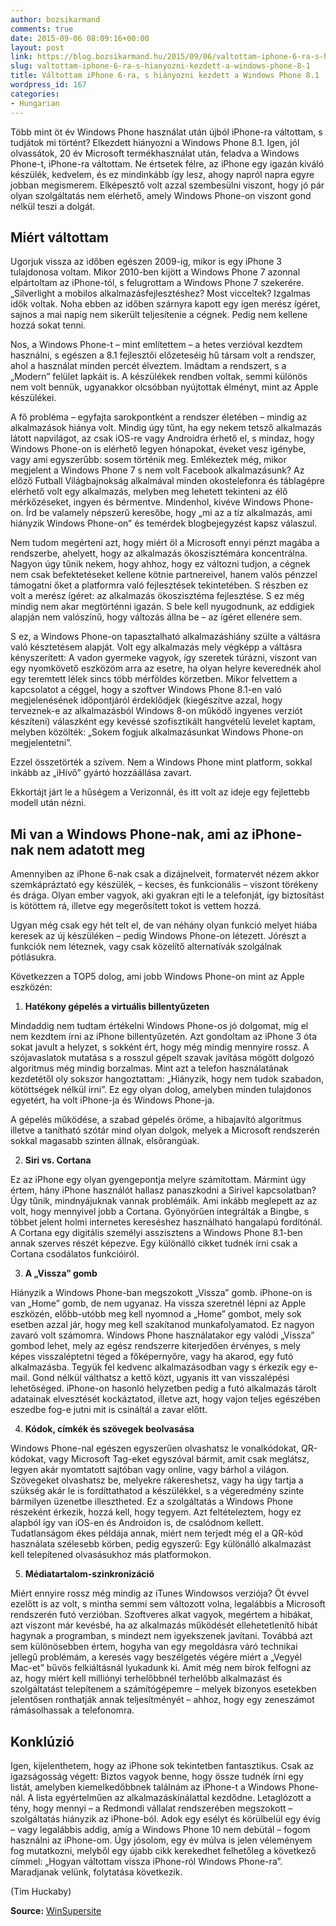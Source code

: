 ```yaml
---
author: bozsikarmand
comments: true
date: 2015-09-06 08:09:16+00:00
layout: post
link: https://blog.bozsikarmand.hu/2015/09/06/valtottam-iphone-6-ra-s-hianyozni-kezdett-a-windows-phone-8-1/
slug: valtottam-iphone-6-ra-s-hianyozni-kezdett-a-windows-phone-8-1
title: Váltottam iPhone 6-ra, s hiányozni kezdett a Windows Phone 8.1
wordpress_id: 167
categories:
- Hungarian
---
```


Több mint öt év Windows Phone használat után újból iPhone-ra váltottam, s tudjátok mi történt? Elkezdett hiányozni a Windows Phone 8.1. Igen, jól olvassátok, 20 év Microsoft termékhasználat után, feladva a Windows Phone-t, iPhone-ra váltottam. Ne értsetek félre, az iPhone egy igazán kiváló készülék, kedvelem, és ez mindinkább így lesz, ahogy napról napra egyre jobban megismerem. Elképesztő volt azzal szembesülni viszont, hogy jó pár olyan szolgáltatás nem elérhető, amely Windows Phone-on viszont gond nélkül teszi a dolgát.


## Miért váltottam


Ugorjuk vissza az időben egészen 2009-ig, mikor is egy iPhone 3 tulajdonosa voltam. Mikor 2010-ben kijött a Windows Phone 7 azonnal elpártoltam az iPhone-tól, s felugrottam a Windows Phone 7 szekerére. „Silverlight a mobilos alkalmazásfejlesztéshez? Most vicceltek? Izgalmas idők voltak. Noha ebben az időben szárnyra kapott egy igen merész ígéret, sajnos a mai napig nem sikerült teljesítenie a cégnek. Pedig nem kellene hozzá sokat tenni.

Nos, a Windows Phone-t – mint említettem – a hetes verzióval kezdtem használni, s egészen a 8.1 fejlesztői előzeteséig hű társam volt a rendszer, ahol a használat minden percét élveztem. Imádtam a rendszert, s a „Modern” felület lapkáit is. A készülékek rendben voltak, semmi különös nem volt bennük, ugyanakkor olcsóbban nyújtottak élményt, mint az Apple készülékei.

A fő probléma – egyfajta sarokpontként a rendszer életében – mindig az alkalmazások hiánya volt. Mindig úgy tűnt, ha egy nekem tetsző alkalmazás látott napvilágot, az csak iOS-re vagy Androidra érhető el, s mindaz, hogy Windows Phone-on is elérhető legyen hónapokat, éveket vesz igénybe, vagy ami egyszerűbb: sosem történik meg. Emlékeztek még, mikor megjelent a Windows Phone 7 s nem volt Facebook alkalmazásunk? Az előző Futball Világbajnokság alkalmával minden okostelefonra és táblagépre elérhető volt egy alkalmazás, melyben meg lehetett tekinteni az élő mérkőzéseket, ingyen és bérmentve. Mindenhol, kivéve Windows Phone-on. Írd be valamely népszerű keresőbe, hogy „mi az a tíz alkalmazás, ami hiányzik Windows Phone-on” és temérdek blogbejegyzést kapsz válaszul.

Nem tudom megérteni azt, hogy miért öl a Microsoft ennyi pénzt magába a rendszerbe, ahelyett, hogy az alkalmazás ökoszisztémára koncentrálna. Nagyon úgy tűnik nekem, hogy ahhoz, hogy ez változni tudjon, a cégnek nem csak befektetéseket kellene kötnie partnereivel, hanem valós pénzzel támogatni őket a platformra való fejlesztések tekintetében. S részben ez volt a merész ígéret: az alkalmazás ökoszisztéma fejlesztése. S ez még mindig nem akar megtörténni igazán. S bele kell nyugodnunk, az eddigiek alapján nem valószínű, hogy változás állna be – az ígéret ellenére sem.

S ez, a Windows Phone-on tapasztalható alkalmazáshiány szülte a váltásra való késztetésem alapját. Volt egy alkalmazás mely végképp a váltásra kényszerített: A vadon gyermeke vagyok, így szeretek túrázni, viszont van egy nyomkövető eszközöm arra az esetre, ha olyan helyre keverednék ahol egy teremtett lélek sincs több mérföldes körzetben. Mikor felvettem a kapcsolatot a céggel, hogy a szoftver Windows Phone 8.1-en való megjelenésének időpontjáról érdeklődjek (kiegészítve azzal, hogy terveznek-e az alkalmazásból Windows 8-on működő ingyenes verziót készíteni) válaszként egy kevéssé szofisztikált hangvételű levelet kaptam, melyben közölték: „Sokem fogjuk alkalmazásunkat Windows Phone-on megjelentetni”.

Ezzel összetörték a szívem. Nem a Windows Phone mint platform, sokkal inkább az „iHívő” gyártó hozzáállása zavart.

Ekkortájt járt le a hűségem a Verizonnál, és itt volt az ideje egy fejlettebb modell után nézni.


## Mi van a Windows Phone-nak, ami az iPhone-nak nem adatott meg


Amennyiben az iPhone 6-nak csak a dizájnelveit, formatervét nézem akkor szemkápráztató egy készülék, – kecses, és funkcionális – viszont törékeny és drága. Olyan ember vagyok, aki gyakran ejti le a telefonját, így biztosítást is kötöttem rá, illetve egy megerősített tokot is vettem hozzá.

Ugyan még csak egy hét telt el, de van néhány olyan funkció melyet hiába keresek az új készüléken – pedig Windows Phone-on létezett. Jórészt a funkciók nem léteznek, vagy csak közelítő alternatívák szolgálnak pótlásukra.

Következzen a TOP5 dolog, ami jobb Windows Phone-on mint az Apple eszközén:




  1. **Hatékony gépelés a virtuális billentyűzeten**


Mindaddig nem tudtam értékelni Windows Phone-os jó dolgomat, míg el nem kezdtem írni az iPhone billentyűzetén. Azt gondoltam az iPhone 3 óta sokat javult a helyzet, s sokként ért, hogy még mindig mennyire rossz. A szójavaslatok mutatása s a rosszul gépelt szavak javítása mögött dolgozó algoritmus még mindig borzalmas. Mint azt a telefon használatának kezdetétől oly sokszor hangoztattam: „Hiányzik, hogy nem tudok szabadon, kötöttségek nélkül írni”. Ez egy olyan dolog, amelyben minden tulajdonos egyetért, ha volt iPhone-ja és Windows Phone-ja.

A gépelés működése, a szabad gépelés öröme, a hibajavító algoritmus illetve a tanítható szótár mind olyan dolgok, melyek a Microsoft rendszerén sokkal magasabb szinten állnak, elsőrangúak.


  2. **Siri vs. Cortana**


Ez az iPhone egy olyan gyengepontja melyre számítottam. Mármint úgy értem, hány iPhone használót hallasz panaszkodni a Sirivel kapcsolatban? Úgy tűnik, mindnyájuknak vannak problémáik. Ami inkább meglepett az az volt, hogy mennyivel jobb a Cortana. Gyönyörűen integrálták a Bingbe, s többet jelent holmi internetes kereséshez használható hangalapú fordítónál. A Cortana egy digitális személyi asszisztens a Windows Phone 8.1-ben annak szerves részét képezve. Egy különálló cikket tudnék írni csak a Cortana csodálatos funkcióiról.


  3. **A „Vissza” gomb**


Hiányzik a Windows Phone-ban megszokott „Vissza” gomb. iPhone-on is van „Home” gomb, de nem ugyanaz. Ha vissza szeretnél lépni az Apple eszközén, előbb-utóbb meg kell nyomnod a „Home” gombot, mely sok esetben azzal jár, hogy meg kell szakítanod munkafolyamatod. Ez nagyon zavaró volt számomra. Windows Phone használatakor egy valódi „Vissza” gombod lehet, mely az egész rendszerre kiterjedően érvényes, s mely képes visszaléptetni téged a főképernyőre, vagy ha akarod, egy futó alkalmazásba. Tegyük fel kedvenc alkalmazásodban vagy s érkezik egy e-mail. Gond nélkül válthatsz a kettő közt, ugyanis itt van visszalépési lehetőséged. iPhone-on hasonló helyzetben pedig a futó alkalmazás tárolt adatainak elvesztését kockáztatod, illetve azt, hogy vajon teljes egészében eszedbe fog-e jutni mit is csináltál a zavar előtt.


  4. **Kódok, címkék és szövegek beolvasása**


Windows Phone-nal egészen egyszerűen olvashatsz le vonalkódokat, QR-kódokat, vagy Microsoft Tag-eket egyszóval bármit, amit csak meglátsz, legyen akár nyomtatott sajtóban vagy online, vagy bárhol a világon. Szövegeket olvashatsz be, melyekre rákereshetsz, vagy ha úgy tartja a szükség akár le is fordíttathatod a készülékkel, s a végeredmény szinte bármilyen üzenetbe illesztheted. Ez a szolgáltatás a Windows Phone részeként érkezik, hozzá kell, hogy tegyem. Azt feltételeztem, hogy ez alapból így van iOS-en és Androidon is, de csalódnom kellett. Tudatlanságom ékes példája annak, miért nem terjedt még el a QR-kód használata szélesebb körben, pedig egyszerű: Egy különálló alkalmazást kell telepítened olvasásukhoz más platformokon.


  5. **Médiatartalom-szinkronizáció**


Miért ennyire rossz még mindig az iTunes Windowsos verziója? Öt évvel ezelőtt is az volt, s mintha semmi sem változott volna, legalábbis a Microsoft rendszerén futó verzióban. Szoftveres alkat vagyok, megértem a hibákat, azt viszont már kevésbé, ha az alkalmazás működését ellehetetlenítő hibát hagynak a programban, s mindezt nem igyekszenek javítani. Továbbá azt sem különösebben értem, hogyha van egy megoldásra váró technikai jellegű problémám, a keresés vagy beszélgetés végére miért a „Vegyél Mac-et” bűvös felkiáltásnál lyukadunk ki. Amit még nem bírok felfogni az az, hogy miért kell milliónyi terhelőbbnél terhelőbb alkalmazást és szolgáltatást telepítenem a számítógépemre – melyek bizonyos esetekben jelentősen ronthatják annak teljesítményét – ahhoz, hogy egy zeneszámot rámásolhassak a telefonomra.


## Konklúzió


Igen, kijelenthetem, hogy az iPhone sok tekintetben fantasztikus. Csak az igazságosság végett: Biztos vagyok benne, hogy össze tudnék írni egy listát, amelyben kiemelkedőbbnek találnám az iPhone-t a Windows Phone-nál. A lista egyértelműen az alkalmazáskínálattal kezdődne. Letaglózott a tény, hogy mennyi – a Redmondi vállalat rendszerében megszokott – szolgáltatás hiányzik az iPhone-ból. Adok egy esélyt és körülbelül egy évig – vagy legalábbis addig, amíg a Windows Phone 10 nem debütál – fogom használni az iPhone-om. Úgy jósolom, egy év múlva is jelen véleményem fog mutatkozni, melyből egy újabb cikk kerekedhet felhetőleg a következő címmel: „Hogyan váltottam vissza iPhone-ról Windows Phone-ra”. Maradjanak velünk, folytatása következik.

(Tim Huckaby)

__Source:__ [WinSupersite](http://winsupersite.com/windows-phone/i-made-switch-iphone-6-and-now-i-miss-my-windows-phone-81)